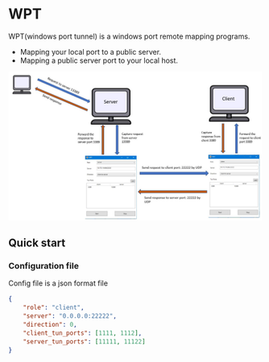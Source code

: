 # WPT

WPT(windows port tunnel) is a windows port remote mapping programs.
* Mapping your local port to a public server.
* Mapping a public server port to your local host.

![Mechanism](https://github.com/xitongsys/wpt/blob/master/mechanism.jpg?raw=true)

## Quick start

### Configuration file
Config file is a json format file
```json
{
    "role": "client",
    "server": "0.0.0.0:22222",
	"direction": 0,
	"client_tun_ports": [1111, 1112],
	"server_tun_ports": [11111, 11122]
}
```